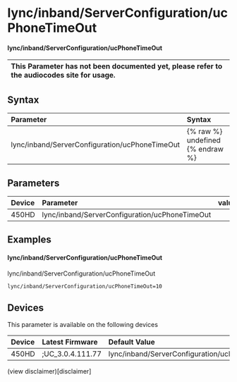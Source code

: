 ﻿---
description: lync/inband/ServerConfiguration/ucPhoneTimeOut
search:
    keywords: ['lync','inband','ServerConfiguration','ucPhoneTimeOut']
---

# lync/inband/ServerConfiguration/ucPhoneTimeOut

#### lync/inband/ServerConfiguration/ucPhoneTimeOut


| This Parameter has not been documented yet, please refer to the audiocodes site for usage.  |
| :--- |

## Syntax
| Parameter | Syntax |
| :--- | :--- |
|lync/inband/ServerConfiguration/ucPhoneTimeOut | {% raw %} undefined {% endraw %} |

## Parameters
|Device|Parameter|value|Description|
|:---|:---|:---|:---|
| 450HD | lync/inband/ServerConfiguration/ucPhoneTimeOut |  |  |

## Examples
#### lync/inband/ServerConfiguration/ucPhoneTimeOut

lync/inband/ServerConfiguration/ucPhoneTimeOut

```
lync/inband/ServerConfiguration/ucPhoneTimeOut=10
```

## Devices
This parameter is available on the following devices

| Device | Latest Firmware | Default Value |
|:---|:---|:---|
| 450HD | ;UC_3.0.4.111.77 | lync/inband/ServerConfiguration/ucPhoneTimeOut=10 

(view disclaimer)[disclaimer]
